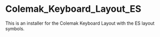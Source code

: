 # Colemak_Keyboard_Layout_ES
This is an installer for the Colemak Keyboard Layout with the ES layout symbols.
